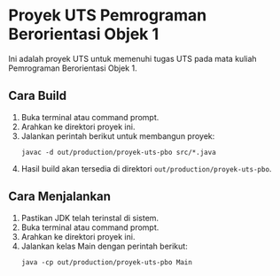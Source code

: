 # Proyek UTS Pemrograman Berorientasi Objek 1

Ini adalah proyek UTS untuk memenuhi tugas UTS pada mata kuliah Pemrograman Berorientasi Objek 1.

## Cara Build

1. Buka terminal atau command prompt.
2. Arahkan ke direktori proyek ini.
3. Jalankan perintah berikut untuk membangun proyek:
    ```shell
    javac -d out/production/proyek-uts-pbo src/*.java
    ```
4. Hasil build akan tersedia di direktori `out/production/proyek-uts-pbo`.

## Cara Menjalankan

1. Pastikan JDK telah terinstal di sistem.
2. Buka terminal atau command prompt.
3. Arahkan ke direktori proyek ini.
4. Jalankan kelas Main dengan perintah berikut:
    ```shell
    java -cp out/production/proyek-uts-pbo Main
    ```

